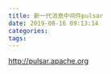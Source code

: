 ```yaml
---
title: 新一代消息中间件pulsar
date: 2019-08-16 09:13:14
categories:
tags:
---
```


http://pulsar.apache.org
